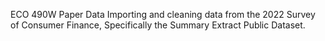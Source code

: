 ECO 490W Paper Data
Importing and cleaning data from the 2022 Survey of Consumer Finance, Specifically the Summary Extract Public Dataset. 
